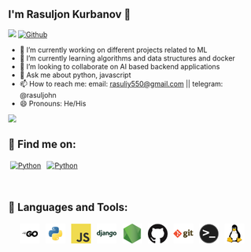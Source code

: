 ## I'm Rasuljon Kurbanov 👋

![](https://visitor-badge.laobi.icu/badge?page_id=rasulkurbanov.rasulkurbanov) [![Github](https://img.shields.io/github/followers/rasulkurbanov?label=Followers&logo=Github)](https://github.com/rasulkurbanov)



- 🔭 I’m currently working on different projects related to ML
- 🌱 I’m currently learning algorithms and data structures and docker
- 👯 I’m looking to collaborate on AI based backend applications
- 💬 Ask me about python, javascript
- 📫 How to reach me: email: rasuliy550@gmail.com || telegram: @rasuljohn
- 😄 Pronouns: He/His


<img src="https://github-readme-stats.vercel.app/api?username=rasulkurbanov&&show_icons=true&title_color=ffffff&icon_color=bb2acf&text_color=daf7dc&bg_color=151515"/>




## :email: Find me on:

<!--
[<img align="left" alt="rasulkurbanov" width="40px" src="https://raw.githubusercontent.com/iconic/open-iconic/master/svg/globe.svg" />][website]
[<img align="left" alt="rasulkurbanov | LinkedIn" width="40px" src="https://cdn.jsdelivr.net/npm/simple-icons@v3/icons/linkedin.svg" />][linkedin]
[<img align="left" alt="rasulkurbanov | Mail" width="40px" src="https://cdn.jsdelivr.net/npm/simple-icons@v3/icons/gmail.svg" />][mail]
-->

<p align="center">

 <a href="https://www.linkedin.com/in/rasuljon-kurbanov/" target="_blank" rel="noopener noreferrer"> <img src="https://cdn.jsdelivr.net/npm/simple-icons@v3/icons/linkedin.svg" alt="Python" height="40" style="vertical-align:top; margin:4px"></a>
 <a href="mailto:rasuliy550@gmail.com"> <img src="https://cdn.jsdelivr.net/npm/simple-icons@v3/icons/gmail.svg" alt="Python" height="40" style="vertical-align:top; margin:4px"></a> 

<br />


## 🧰 Languages and Tools:
<p align="center">
<img src="https://raw.githubusercontent.com/github/explore/80688e429a7d4ef2fca1e82350fe8e3517d3494d/topics/go/go.png" alt="Javascript" height="40" style="vertical-align:top; margin:4px"> 
<img src="https://raw.githubusercontent.com/github/explore/80688e429a7d4ef2fca1e82350fe8e3517d3494d/topics/python/python.png" alt="Python" height="40" style="vertical-align:top; margin:4px">
<img src="https://raw.githubusercontent.com/github/explore/80688e429a7d4ef2fca1e82350fe8e3517d3494d/topics/javascript/javascript.png" alt="Javascript" height="40" style="vertical-align:top; margin:4px">
<img src="https://raw.githubusercontent.com/github/explore/80688e429a7d4ef2fca1e82350fe8e3517d3494d/topics/django/django.png" alt="Javascript" height="40" style="vertical-align:top; margin:4px"> 
<img src="https://raw.githubusercontent.com/github/explore/80688e429a7d4ef2fca1e82350fe8e3517d3494d/topics/nodejs/nodejs.png" alt="NodeJS" height="40" style="vertical-align:top; margin:4px">
<img src="https://raw.githubusercontent.com/github/explore/78df643247d429f6cc873026c0622819ad797942/topics/github/github.png" alt="Github" height="40" style="vertical-align:top; margin:4px">
<img src="https://raw.githubusercontent.com/github/explore/80688e429a7d4ef2fca1e82350fe8e3517d3494d/topics/git/git.png" alt="Git" height="40" style="vertical-align:top; margin:4px">
<img src="https://raw.githubusercontent.com/github/explore/80688e429a7d4ef2fca1e82350fe8e3517d3494d/topics/terminal/terminal.png" alt="Terminal" height="40" style="vertical-align:top; margin:4px">
<img src="https://raw.githubusercontent.com/github/explore/80688e429a7d4ef2fca1e82350fe8e3517d3494d/topics/linux/linux.png" alt="Linux" height="40" style="vertical-align:top; margin:4px" alt="Windows" height="40" style="vertical-align:top; margin:4px">
</p>

<br />

<!-- ## :blue_book: Blog posts:
BLOG-POST-LIST:START 
- [Develop a mobile app with NO coding!!](https://dev.to/charalambosioannou/develop-a-mobile-app-without-one-line-of-code-oeh)
- [Awesome typing effect overlay on images &lpar;CSS+JS&rpar;](https://dev.to/charalambosioannou/awesome-typing-effect-overlay-on-images-css-js-2nof)
- [Create a dynamic GitHub profile Readme](https://dev.to/charalambosioannou/create-a-dynamic-github-profile-readme-il5)
- [Create a static webpage with a contact form on Github pages](https://dev.to/charalambosioannou/create-a-static-webpage-with-a-contact-form-on-github-pages-3532)
 BLOG-POST-LIST:END -->


<!-- 
## :trophy: My Github Stats:


![GitHub stats](https://readme-stats-cfgj2cxdy.vercel.app/api?username=CharalambosIoannou&count_private=true&show_icons=true&theme=tokyonight)
![Top Langs](https://readme-stats-cfgj2cxdy.vercel.app/api/top-langs/?username=CharalambosIoannou&hide=php&theme=tokyonight)
<div>
<a href="https://github-readme-stats.vercel.app/api?username=rasulkurbanov&theme=tokyonight">
  <img  align="left" src="https://github-readme-stats.vercel.app/api?username=rasulkurbanov&count_private=true&show_icons=true&theme=tokyonight" />
</a>
<a href="https://github-readme-stats.vercel.app/api/top-langs/?username=rasulkurbanov&hide=php&theme=tokyonight">
  <img align="left" src="https://github-readme-stats.vercel.app/api/top-langs/?username=rasulkurbanov&hide=php&theme=tokyonight" />
</a>
</div>
-->


[linkedin]: https://linkedin.com/in/rasuljon-kurbanov/
[mail]: mailto:rasuliy550@gmail.com



